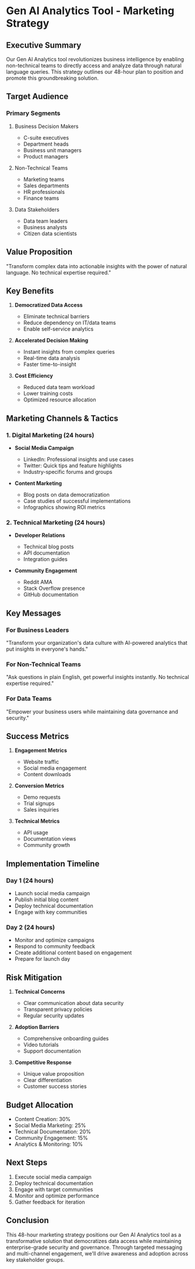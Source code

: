 # Gen AI Analytics Tool - Marketing Strategy

## Executive Summary
Our Gen AI Analytics tool revolutionizes business intelligence by enabling non-technical teams to directly access and analyze data through natural language queries. This strategy outlines our 48-hour plan to position and promote this groundbreaking solution.

## Target Audience
### Primary Segments
1. Business Decision Makers
   - C-suite executives
   - Department heads
   - Business unit managers
   - Product managers

2. Non-Technical Teams
   - Marketing teams
   - Sales departments
   - HR professionals
   - Finance teams

3. Data Stakeholders
   - Data team leaders
   - Business analysts
   - Citizen data scientists

## Value Proposition
"Transform complex data into actionable insights with the power of natural language. No technical expertise required."

## Key Benefits
1. **Democratized Data Access**
   - Eliminate technical barriers
   - Reduce dependency on IT/data teams
   - Enable self-service analytics

2. **Accelerated Decision Making**
   - Instant insights from complex queries
   - Real-time data analysis
   - Faster time-to-insight

3. **Cost Efficiency**
   - Reduced data team workload
   - Lower training costs
   - Optimized resource allocation

## Marketing Channels & Tactics

### 1. Digital Marketing (24 hours)
- **Social Media Campaign**
  - LinkedIn: Professional insights and use cases
  - Twitter: Quick tips and feature highlights
  - Industry-specific forums and groups

- **Content Marketing**
  - Blog posts on data democratization
  - Case studies of successful implementations
  - Infographics showing ROI metrics

### 2. Technical Marketing (24 hours)
- **Developer Relations**
  - Technical blog posts
  - API documentation
  - Integration guides

- **Community Engagement**
  - Reddit AMA
  - Stack Overflow presence
  - GitHub documentation

## Key Messages

### For Business Leaders
"Transform your organization's data culture with AI-powered analytics that put insights in everyone's hands."

### For Non-Technical Teams
"Ask questions in plain English, get powerful insights instantly. No technical expertise required."

### For Data Teams
"Empower your business users while maintaining data governance and security."

## Success Metrics
1. **Engagement Metrics**
   - Website traffic
   - Social media engagement
   - Content downloads

2. **Conversion Metrics**
   - Demo requests
   - Trial signups
   - Sales inquiries

3. **Technical Metrics**
   - API usage
   - Documentation views
   - Community growth

## Implementation Timeline

### Day 1 (24 hours)
- Launch social media campaign
- Publish initial blog content
- Deploy technical documentation
- Engage with key communities

### Day 2 (24 hours)
- Monitor and optimize campaigns
- Respond to community feedback
- Create additional content based on engagement
- Prepare for launch day

## Risk Mitigation
1. **Technical Concerns**
   - Clear communication about data security
   - Transparent privacy policies
   - Regular security updates

2. **Adoption Barriers**
   - Comprehensive onboarding guides
   - Video tutorials
   - Support documentation

3. **Competitive Response**
   - Unique value proposition
   - Clear differentiation
   - Customer success stories

## Budget Allocation
- Content Creation: 30%
- Social Media Marketing: 25%
- Technical Documentation: 20%
- Community Engagement: 15%
- Analytics & Monitoring: 10%

## Next Steps
1. Execute social media campaign
2. Deploy technical documentation
3. Engage with target communities
4. Monitor and optimize performance
5. Gather feedback for iteration

## Conclusion
This 48-hour marketing strategy positions our Gen AI Analytics tool as a transformative solution that democratizes data access while maintaining enterprise-grade security and governance. Through targeted messaging and multi-channel engagement, we'll drive awareness and adoption across key stakeholder groups. 